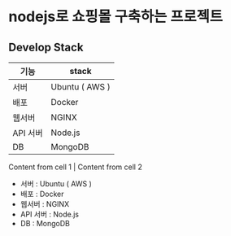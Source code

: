 # nodejs로 쇼핑몰 구축하는 프로젝트 

Develop Stack
----
기능 | stack
------------ | -------------
서버 | Ubuntu ( AWS )
배포 | Docker
웹서버 | NGINX
API 서버 | Node.js
DB | MongoDB

Content from cell 1 | Content from cell 2
- 서버 : Ubuntu ( AWS )
- 배포 : Docker
- 웹서버 : NGINX
- API 서버 : Node.js
- DB : MongoDB
